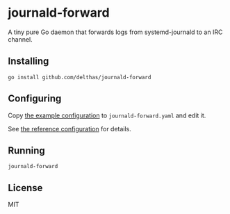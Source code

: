# journald-forward

A tiny pure Go daemon that forwards logs from systemd-journald to an IRC channel.

## Installing

```shell
go install github.com/delthas/journald-forward
```

## Configuring

Copy [the example configuration](journald-forward.example.yaml) to `journald-forward.yaml` and edit it.

See [the reference configuration](journald-forward.reference.yaml) for details.

## Running

```shell
journald-forward
```

## License

MIT

